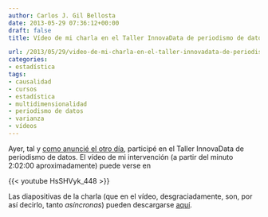 ```yaml
---
author: Carlos J. Gil Bellosta
date: 2013-05-29 07:36:12+00:00
draft: false
title: Vídeo de mi charla en el Taller InnovaData de periodismo de datos

url: /2013/05/29/video-de-mi-charla-en-el-taller-innovadata-de-periodismo-de-datos/
categories:
- estadística
tags:
- causalidad
- cursos
- estadística
- multidimensionalidad
- periodismo de datos
- varianza
- vídeos
---
```


Ayer, tal y [como anuncié el otro día](http://www.datanalytics.com/2013/05/22/charla-el-dia-27-en-el-taller-innovadata-de-periodismo-de-datos/), participé en el Taller InnovaData de periodismo de datos. El vídeo de mi intervención (a partir del minuto 2:02:00 aproximadamente) puede verse en

{{< youtube HsSHVyk_448 >}}

Las diapositivas de la charla (que en el vídeo, desgraciadamente, son, por así decirlo, tanto _asíncronas_) pueden descargarse [aquí](http://www.civio.es/wp-content/uploads/2013/05/PPios-b%C3%A1icos-estadisitica_Gil-Bellosta.pdf).
